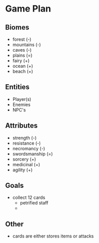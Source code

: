 # Game Plan 
## Biomes
- forest     (-)
- mountains  (-)
- caves      (-)
- plains     (=)
- fairy      (+)
- ocean      (+)
- beach      (+)

## Entities
- Player(s)
- Enemies
- NPC's

## Attributes
- strength      (-)
- resistance    (-)
- necromancy    (-)
- swordsmanship (=)
- sorcery       (+)
- medicinal     (+)
- agility       (+)

## Goals
- collect 12 cards
  - petrified staff
  - 

## Other 
- cards are either stores items or attacks
